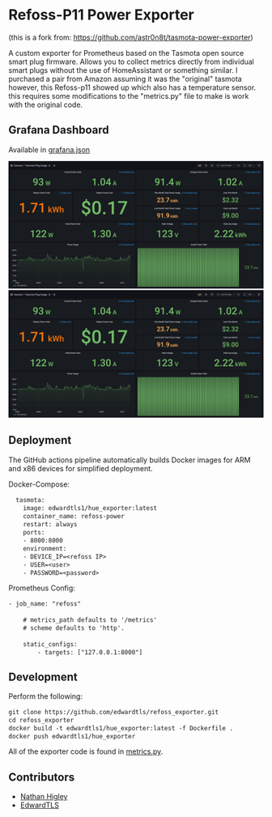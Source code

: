 # Refoss-P11 Power Exporter
(this is a fork from: https://github.com/astr0n8t/tasmota-power-exporter)

A custom exporter for Prometheus based on the Tasmota open source smart plug firmware.
Allows you to collect metrics directly from individual smart plugs without the use of HomeAssistant or something similar.
I purchased a pair from Amazon assuming it was the "original" tasmota however, this Refoss-p11 showed up which also has a temperature sensor.
this requires some modifications to the "metrics.py" file to make is work with the original code.

## Grafana Dashboard

Available in [grafana.json](./grafana.json)

![grafana](./grafana.png)
![Refoss-P11](./grafana.png)

## Deployment

The GitHub actions pipeline automatically builds Docker images for ARM and x86 devices for simplified deployment.

Docker-Compose:
```
  tasmota:
    image: edwardtls1/hue_exporter:latest
    container_name: refoss-power
    restart: always
    ports:
    - 8000:8000
    environment:
    - DEVICE_IP=<refoss IP>
    - USER=<user>
    - PASSWORD=<password>
```

Prometheus Config:
```
- job_name: "refoss"

    # metrics_path defaults to '/metrics'
    # scheme defaults to 'http'.

    static_configs:
        - targets: ["127.0.0.1:8000"]
```

## Development

Perform the following:

```
git clone https://github.com/edwardtls/refoss_exporter.git
cd refoss_exporter
docker build -t edwardtls1/hue_exporter:latest -f Dockerfile .
docker push edwardtls1/hue_exporter
```

All of the exporter code is found in [metrics.py](./metrics.py).

## Contributors
- [Nathan Higley](https://github.com/astr0n8t)
- [EdwardTLS](https://github.com/edwardtls)

